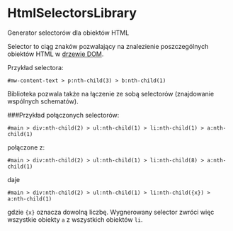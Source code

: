 # HtmlSelectorsLibrary
Generator selectorów dla obiektów HTML

Selector to ciąg znaków pozwalający na znalezienie poszczególnych obiektów HTML w [drzewie DOM](https://pl.wikipedia.org/wiki/Obiektowy_model_dokumentu).

Przykład selectora:

`#mw-content-text > p:nth-child(3) > b:nth-child(1)`

Biblioteka pozwala także na łączenie ze sobą selectorów (znajdowanie wspólnych schematów).

###Przykład połączonych selectorów:

`#main > div:nth-child(2) > ul:nth-child(1) > li:nth-child(1) > a:nth-child(1)`

połączone z:

`#main > div:nth-child(2) > ul:nth-child(1) > li:nth-child(8) > a:nth-child(1)`

daje

`#main > div:nth-child(2) > ul:nth-child(1) > li:nth-child({x}) > a:nth-child(1)`

gdzie `{x}` oznacza dowolną liczbę. Wygnerowany selector zwróci więc wszystkie obiekty `a` z wszystkich obiektów `li`.
